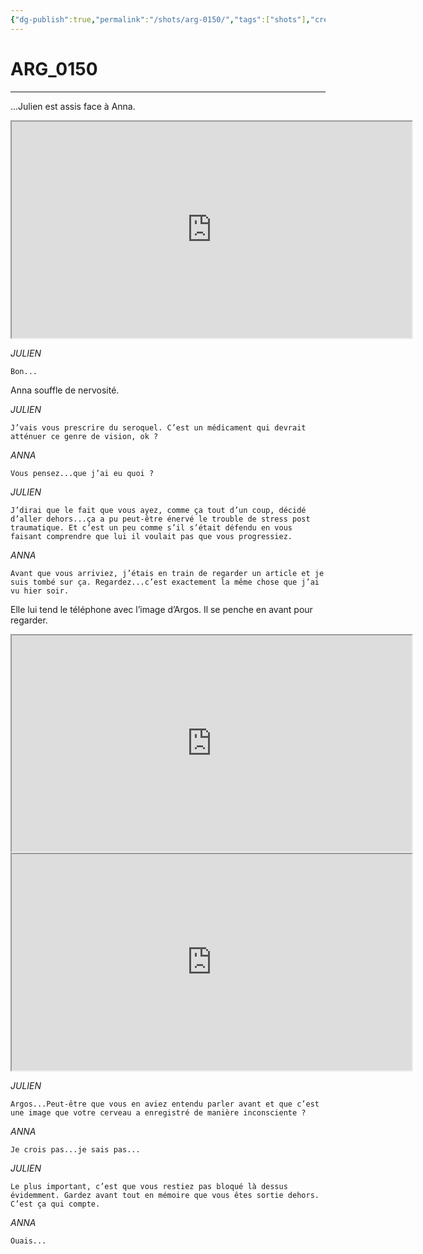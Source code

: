 ```yaml
---
{"dg-publish":true,"permalink":"/shots/arg-0150/","tags":["shots"],"created":"2024-12-19","updated":"2025-01-15"}
---
```



# ARG_0150
---
...Julien est assis face à Anna. 

<iframe src="https://drive.google.com/file/d/19MrrW8J5sb36vHrzXL3s2bdF46QB5VEO/preview" width="640" height="346" allow="autoplay"></iframe>

*JULIEN* 
```
Bon... 
```
Anna souffle de nervosité. 

*JULIEN* 
```
J’vais vous prescrire du seroquel. C’est un médicament qui devrait atténuer ce genre de vision, ok ? 
```
*ANNA* 
```
Vous pensez...que j’ai eu quoi ? 
```
*JULIEN* 
```
J’dirai que le fait que vous ayez, comme ça tout d’un coup, décidé d’aller dehors...ça a pu peut-être énervé le trouble de stress post traumatique. Et c’est un peu comme s’il s’était défendu en vous faisant comprendre que lui il voulait pas que vous progressiez. 
```
*ANNA* 
```
Avant que vous arriviez, j’étais en train de regarder un article et je suis tombé sur ça. Regardez...c’est exactement la même chose que j’ai vu hier soir. 
```
Elle lui tend le téléphone avec l’image d’Argos. Il se penche en avant pour regarder. 

<iframe src="https://drive.google.com/file/d/1t4nA-Ur3yvlLOkvY7kmjkFuJZkMN9URS/preview" width="640" height="346" allow="autoplay"></iframe>
<iframe src="https://drive.google.com/file/d/1Tc9nMa-THuGTDbL5prvntOw9v920BWWf/preview" width="640" height="346" allow="autoplay"></iframe>

*JULIEN* 
```
Argos...Peut-être que vous en aviez entendu parler avant et que c’est une image que votre cerveau a enregistré de manière inconsciente ? 
```
*ANNA* 
```
Je crois pas...je sais pas... 
```
*JULIEN* 
```
Le plus important, c’est que vous restiez pas bloqué là dessus évidemment. Gardez avant tout en mémoire que vous êtes sortie dehors. C’est ça qui compte. 
```
*ANNA* 
```
Ouais... 
```

